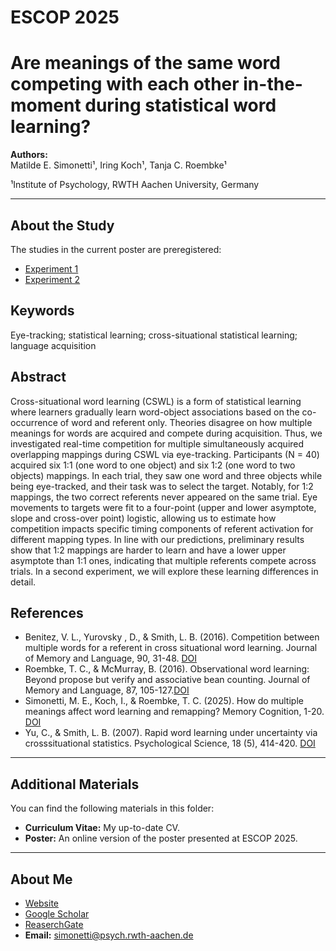 # ESCOP 2025
# Are meanings of the same word competing with each other in-the-moment during statistical word learning?

**Authors:**  
Matilde E. Simonetti¹, Iring Koch¹, Tanja C. Roembke¹  

¹Institute of Psychology, RWTH Aachen University, Germany  

---
## About the Study  
The studies in the current poster are preregistered:  
- [Experiment 1](https://aspredicted.org/2msb-hd77.pdf)
- [Experiment 2](https://aspredicted.org/p9qj-g9g4.pdf)
  
## Keywords
Eye-tracking; statistical learning; cross-situational statistical learning; language acquisition


## Abstract
Cross-situational word learning (CSWL) is a form of statistical learning where learners gradually learn word-object associations based on the co-occurrence of word and referent only. Theories disagree on how multiple meanings for words are acquired and compete during acquisition. Thus, we investigated real-time competition for multiple simultaneously acquired overlapping mappings during CSWL via eye-tracking. Participants (N = 40) acquired six 1:1 (one word to one object) and six 1:2 (one word to two objects) mappings. In each trial, they saw one word and three objects while being eye-tracked, and their task was to select the target. Notably, for 1:2 mappings, the two correct referents never appeared on the same trial. Eye movements to targets were fit to a four-point (upper and lower asymptote, slope and cross-over point) logistic, allowing us to estimate how competition impacts specific timing components of referent activation for different mapping types. In line with our predictions, preliminary results show that 1:2 mappings are harder to learn and have a lower upper asymptote than 1:1 ones, indicating that multiple referents compete across trials. In a second experiment, we will explore these learning differences in detail.

## References
- Benitez, V. L., Yurovsky , D., & Smith, L. B. (2016). Competition between multiple words for a referent in cross situational word learning. Journal of Memory and Language, 90, 31-48. [DOI](10.1016/j.jml.2016.03.004)
- Roembke, T. C., & McMurray, B. (2016). Observational word learning: Beyond propose but verify and associative bean counting. Journal of Memory and Language, 87, 105-127.[DOI](10.1016/j.jml.2015.09.005)
- Simonetti, M. E., Koch, I., & Roembke, T. C. (2025). How do multiple meanings affect word learning and remapping? Memory Cognition, 1-20. [DOI](https://doi.org/10.3758/s13421-025-01706-z)
- Yu, C., & Smith, L. B. (2007). Rapid word learning under uncertainty via crosssituational statistics. Psychological Science, 18 (5), 414-420. [DOI](https://doi.org/10.1111/j.1467-9280.2007.01915.x)

---
## Additional Materials  
You can find the following materials in this folder:  
- **Curriculum Vitae:** My up-to-date CV.  
- **Poster:** An online version of the poster presented at ESCOP 2025. 
---

## About Me  
- [Website](https://www.psych.rwth-aachen.de/cms/psy/Das-Institut/Kognitions-und-Experimentalpsychologie/Team/~yjiij/Matilde-Simonetti/)  
- [Google Scholar](https://scholar.google.com/citations?user=JmBEc0UAAAAJ&hl=it)  
- [ReaserchGate](https://www.researchgate.net/profile/Matilde-Simonetti)  
- **Email:** [simonetti@psych.rwth-aachen.de](mailto:simonetti@psych.rwth-aachen.de)

